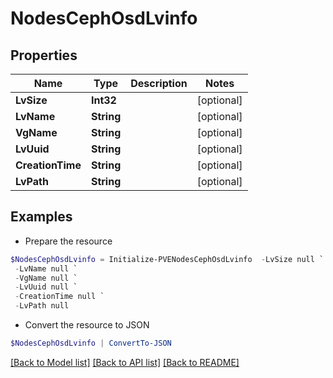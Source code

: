 # NodesCephOsdLvinfo
## Properties

Name | Type | Description | Notes
------------ | ------------- | ------------- | -------------
**LvSize** | **Int32** |  | [optional] 
**LvName** | **String** |  | [optional] 
**VgName** | **String** |  | [optional] 
**LvUuid** | **String** |  | [optional] 
**CreationTime** | **String** |  | [optional] 
**LvPath** | **String** |  | [optional] 

## Examples

- Prepare the resource
```powershell
$NodesCephOsdLvinfo = Initialize-PVENodesCephOsdLvinfo  -LvSize null `
 -LvName null `
 -VgName null `
 -LvUuid null `
 -CreationTime null `
 -LvPath null
```

- Convert the resource to JSON
```powershell
$NodesCephOsdLvinfo | ConvertTo-JSON
```

[[Back to Model list]](../README.md#documentation-for-models) [[Back to API list]](../README.md#documentation-for-api-endpoints) [[Back to README]](../README.md)

